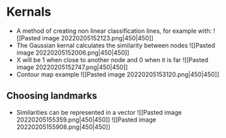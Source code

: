 # Kernals
- A method of creating non linear classification lines, for example with:
![[Pasted image 20220205152123.png|450|450]]
- The Gaussian kernal calculates the similarity between nodes 
![[Pasted image 20220205152006.png|450|450]]
- X will be 1 when close to another node and 0 when it is far
![[Pasted image 20220205152747.png|450|450]]
- Contour map example
![[Pasted image 20220205153120.png|450|450]]

## Choosing landmarks
- Similarities can be represented in a vector
![[Pasted image 20220205155359.png|450|450]]
![[Pasted image 20220205155908.png|450|450]]